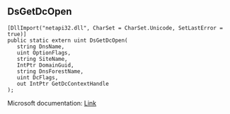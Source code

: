 ## DsGetDcOpen

```
[DllImport("netapi32.dll", CharSet = CharSet.Unicode, SetLastError = true)]
public static extern uint DsGetDcOpen(
   string DnsName,
   uint OptionFlags,
   string SiteName,
   IntPtr DomainGuid,
   string DnsForestName,
   uint DcFlags,
   out IntPtr GetDcContextHandle
);
```

Microsoft documentation: [Link](https://docs.microsoft.com/en-us/windows/win32/api/dsgetdc/nf-dsgetdc-dsgetdcopenw)
